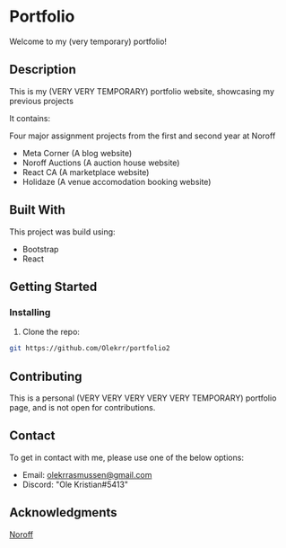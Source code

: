 # Portfolio

Welcome to my (very temporary) portfolio!

## Description

This is my (VERY VERY TEMPORARY) portfolio website, showcasing my previous projects

It contains:

Four major assignment projects from the first and second year at Noroff
- Meta Corner (A blog website)
- Noroff Auctions (A auction house website)
- React CA (A marketplace website)
- Holidaze (A venue accomodation booking website)


## Built With

This project was build using:

- Bootstrap
- React


## Getting Started

### Installing

1. Clone the repo:

```bash
git https://github.com/Olekrr/portfolio2
```


## Contributing

This is a personal (VERY VERY VERY VERY VERY TEMPORARY) portfolio page, and is not open for contributions.

## Contact

To get in contact with me, please use one of the below options:

- Email: olekrrasmussen@gmail.com
- Discord: "Ole Kristian#5413"

## Acknowledgments

[Noroff](https://www.noroff.no/en)
